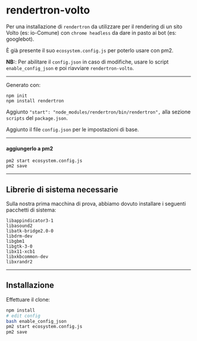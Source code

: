 # rendertron-volto

Per una installazione di `rendertron` da utilizzare per il rendering di un sito
Volto (es: io-Comune) con `chrome headless` da dare in pasto ai bot (es: googlebot).

È già presente il suo `ecosystem.config.js` per poterlo usare con pm2.


**NB:**: Per abilitare il `config.json` in caso di modifiche, usare lo script
`enable_config_json` e poi riavviare `rendertron-volto`.


---

Generato con:

```
npm init
npm install rendertron
```

Aggiunto `"start": "node_modules/rendertron/bin/rendertron",` alla sezione
`scripts` del  `package.json`.

Aggiunto il file `config.json` per le impostazioni di base.

---

#### aggiungerlo a pm2

```
pm2 start ecosystem.config.js
pm2 save
```

---

## Librerie di sistema necessarie

Sulla nostra prima macchina di prova, abbiamo dovuto installare i seguenti pacchetti di sistema:

```
libappindicator3-1
libasound2
libatk-bridge2.0-0
libdrm-dev
libgbm1
libgtk-3-0
libx11-xcb1
libxkbcommon-dev
libxrandr2
```


---

## Installazione

Effettuare il clone:

```bash
npm install
# edit config
bash enable_config_json
pm2 start ecosystem.config.js
pm2 save
```
